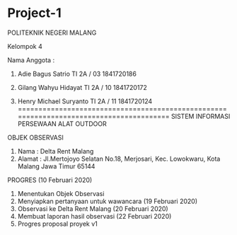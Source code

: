 # Project-1
POLITEKNIK NEGERI MALANG

Kelompok 4

Nama Anggota :
1. Adie Bagus Satrio 
TI 2A / 03 
1841720186

2. Gilang Wahyu Hidayat
TI 2A / 10
1841720172

3. Henry Michael Suryanto
TI 2A / 11
1841720124
========================================================================================
SISTEM INFORMASI PERSEWAAN ALAT OUTDOOR

OBJEK OBSERVASI
1. Nama : Delta Rent Malang
2. Alamat : Jl.Mertojoyo Selatan No.18, Merjosari, Kec. Lowokwaru, Kota Malang Jawa Timur 65144

PROGRES
(10 Februari 2020)
1. Menentukan Objek Observasi
2. Menyiapkan pertanyaan untuk wawancara
(19 Februari 2020)
1. Observasi ke Delta Rent Malang
(20 Februari 2020)
1. Membuat laporan hasil observasi
(22 Februari 2020)
1. Progres proposal proyek v1
